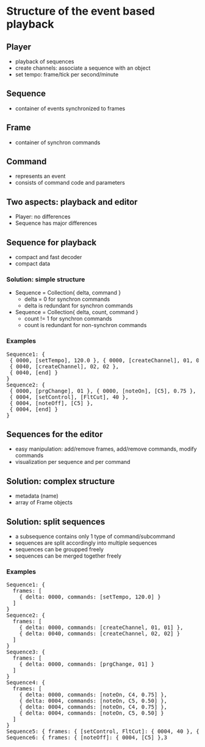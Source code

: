 # Structure of the event based playback

## Player
* playback of sequences
* create channels: associate a sequence with an object
* set tempo: frame/tick per second/minute

## Sequence
* container of events synchronized to frames

## Frame
* container of synchron commands

## Command
* represents an event
* consists of command code and parameters

## Two aspects: playback and editor
* Player: no differences
* Sequence has major differences




## Sequence for playback
* compact and fast decoder
* compact data
### Solution: simple structure
* Sequence = Collection{ delta, command }
  * delta = 0 for synchron commands
  * delta is redundant for synchron commands
* Sequence = Collection{ delta, count, command }
  * count != 1 for synchron commands
  * count is redundant for non-synchron commands

### Examples
<pre>
Sequence1: {
 { 0000, [setTempo], 120.0 }, { 0000, [createChannel], 01, 01 },
 { 0040, [createChannel], 02, 02 },
 { 0040, [end] }
}
Sequence2: {
 { 0000, [prgChange], 01 }, { 0000, [noteOn], [C5], 0.75 },
 { 0004, [setControl], [FltCut], 40 },
 { 0004, [noteOff], [C5] },
 { 0004, [end] }
}
</pre>

## Sequences for the editor 
* easy manipulation: add/remove frames, add/remove commands, modify commands
* visualization per sequence and per command
## Solution: complex structure
* metadata (name)
* array of Frame objects
## Solution: split sequences
* a subsequence contains only 1 type of command/subcommand
* sequences are split accordingly into multiple sequences
* sequences can be groupped freely
* sequences can be merged together freely

### Examples
<pre>
Sequence1: {
  frames: [
    { delta: 0000, commands: [setTempo, 120.0] }
  ]
}
Sequence2: {
  frames: [
    { delta: 0000, commands: [createChannel, 01, 01] },
    { delta: 0040, commands: [createChannel, 02, 02] }
  ]
}
Sequence3: {
  frames: [
    { delta: 0000, commands: [prgChange, 01] }
  ]
}
Sequence4: {
  frames: [
    { delta: 0000, commands: [noteOn, C4, 0.75] },
    { delta: 0004, commands: [noteOn, C5, 0.50] },
    { delta: 0004, commands: [noteOn, C4, 0.75] },
    { delta: 0004, commands: [noteOn, C5, 0.50] }
  ]
}
Sequence5: { frames: { [setControl, FltCut]: { 0004, 40 }, { 0002, 80 }, { 0002, C0 }, { 0002, FF },
Sequence6: { frames: { [noteOff]: { 0004, [C5] },3
</pre>

